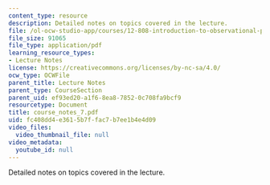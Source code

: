 ```yaml
---
content_type: resource
description: Detailed notes on topics covered in the lecture.
file: /ol-ocw-studio-app/courses/12-808-introduction-to-observational-physical-oceanography-fall-2004/fc408dd4e3615b7ffac7b7ee1b4e4d09_course_notes_7.pdf
file_size: 91065
file_type: application/pdf
learning_resource_types:
- Lecture Notes
license: https://creativecommons.org/licenses/by-nc-sa/4.0/
ocw_type: OCWFile
parent_title: Lecture Notes
parent_type: CourseSection
parent_uid: ef93ed20-a1f6-8ea8-7852-0c708fa9bcf9
resourcetype: Document
title: course_notes_7.pdf
uid: fc408dd4-e361-5b7f-fac7-b7ee1b4e4d09
video_files:
  video_thumbnail_file: null
video_metadata:
  youtube_id: null
---
```

Detailed notes on topics covered in the lecture.
